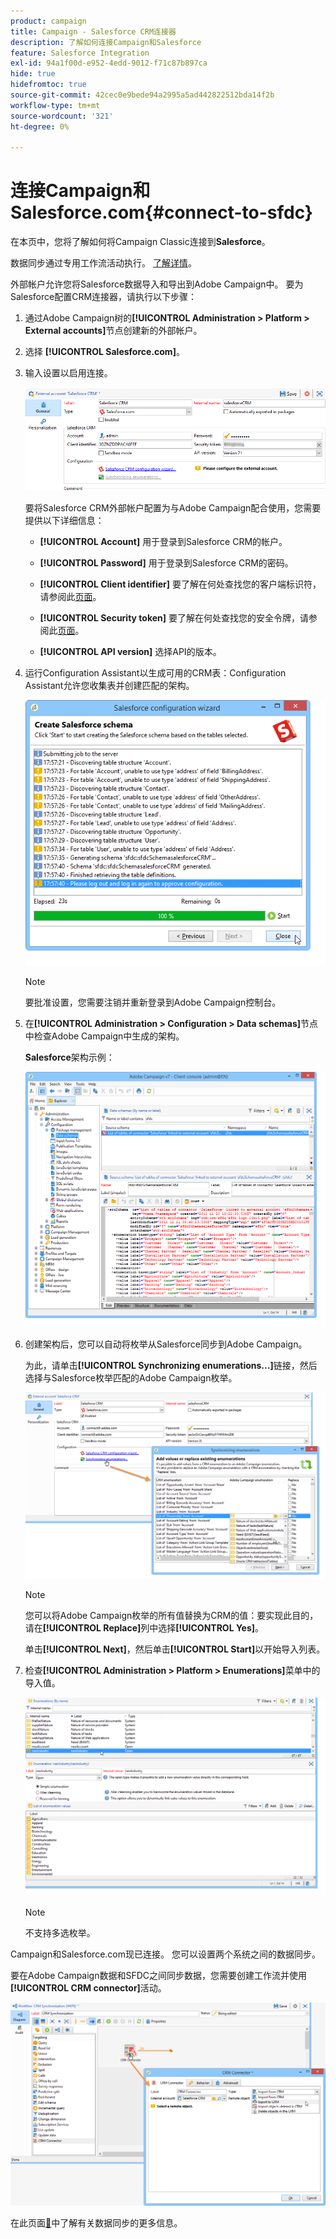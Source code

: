 ```yaml
---
product: campaign
title: Campaign - Salesforce CRM连接器
description: 了解如何连接Campaign和Salesforce
feature: Salesforce Integration
exl-id: 94a1f00d-e952-4edd-9012-f71c87b897ca
hide: true
hidefromtoc: true
source-git-commit: 42cec0e9bede94a2995a5ad442822512bda14f2b
workflow-type: tm+mt
source-wordcount: '321'
ht-degree: 0%

---
```


# 连接Campaign和Salesforce.com{#connect-to-sfdc}



在本页中，您将了解如何将Campaign Classic连接到&#x200B;**Salesforce**。

数据同步通过专用工作流活动执行。 [了解详情](../../platform/using/crm-data-sync.md)。


外部帐户允许您将Salesforce数据导入和导出到Adobe Campaign中。
要为Salesforce配置CRM连接器，请执行以下步骤：

1. 通过Adobe Campaign树的&#x200B;**[!UICONTROL Administration > Platform > External accounts]**&#x200B;节点创建新的外部帐户。
1. 选择 **[!UICONTROL Salesforce.com]**。
1. 输入设置以启用连接。

   ![](assets/ext_account_17.png)

   要将Salesforce CRM外部帐户配置为与Adobe Campaign配合使用，您需要提供以下详细信息：

   * **[!UICONTROL Account]**
用于登录到Salesforce CRM的帐户。

   * **[!UICONTROL Password]**
用于登录到Salesforce CRM的密码。

   * **[!UICONTROL Client identifier]**
要了解在何处查找您的客户端标识符，请参阅此[页面](https://help.salesforce.com/articleView?id=000205876&type=1)。

   * **[!UICONTROL Security token]**
要了解在何处查找您的安全令牌，请参阅此[页面](https://help.salesforce.com/articleView?id=000205876&type=1)。

   * **[!UICONTROL API version]**
选择API的版本。
1. 运行Configuration Assistant以生成可用的CRM表：Configuration Assistant允许您收集表并创建匹配的架构。

   ![](assets/crm_connectors_sfdc_launch.png)

   >[!NOTE]
   >
   >要批准设置，您需要注销并重新登录到Adobe Campaign控制台。

1. 在&#x200B;**[!UICONTROL Administration > Configuration > Data schemas]**&#x200B;节点中检查Adobe Campaign中生成的架构。

   **Salesforce**&#x200B;架构示例：

   ![](assets/crm_connectors_sfdc_table.png)

1. 创建架构后，您可以自动将枚举从Salesforce同步到Adobe Campaign。

   为此，请单击&#x200B;**[!UICONTROL Synchronizing enumerations...]**&#x200B;链接，然后选择与Salesforce枚举匹配的Adobe Campaign枚举。



   ![](assets/crm_connectors_sfdc_enum.png)

   >[!NOTE]
   >
   >您可以将Adobe Campaign枚举的所有值替换为CRM的值：要实现此目的，请在&#x200B;**[!UICONTROL Replace]**&#x200B;列中选择&#x200B;**[!UICONTROL Yes]**。


   单击&#x200B;**[!UICONTROL Next]**，然后单击&#x200B;**[!UICONTROL Start]**&#x200B;以开始导入列表。

1. 检查&#x200B;**[!UICONTROL Administration > Platform > Enumerations]**&#x200B;菜单中的导入值。

   ![](assets/crm_connectors_sfdc_exe.png)

   >[!NOTE]
   >
   > 不支持多选枚举。

Campaign和Salesforce.com现已连接。 您可以设置两个系统之间的数据同步。

要在Adobe Campaign数据和SFDC之间同步数据，您需要创建工作流并使用&#x200B;**[!UICONTROL CRM connector]**&#x200B;活动。

![](assets/crm_connectors_sfdc_wf.png)

在此页面[&#128279;](../../platform/using/crm-data-sync.md)中了解有关数据同步的更多信息。
